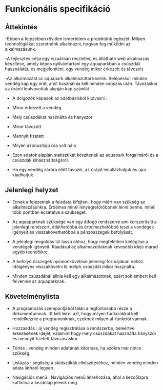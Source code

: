 # Funkcionális specifikáció
## Áttekintés
-Ebben a fejezetben röviden ismertetem a projektünk egészét. Milyen technológiákat szeretnénk alkalmazni, hogyan fog működni az alkalmazásunk.

-A fejlesztés célja egy vizuálisan részletes, és átlátható web alkalmazás készítése, amely képes nyílvántartani egy aquaparkban a csúszdák használatát, és megjeleníteni, egy vendég mikor érkezett és távozott

-Az alkalmazást az aquapark alkalmazottai kezelik. Belépéskor minden vendég kap egy órát, amit használnia kell minden csúszás után. Távozáskor az óráról leolvasottak alapján kap számlát.

- A dolgozók képesek az adatbázisból kiolvasni :
- Mikor érkezett a vendég
- Mely csúszdákat használta és hányszor
- Mikor távozott
- Mennyit fizetett
- Milyen azonosítójú óra volt nála

- Ezen adatok alapján statisztikát készítenek az aquapark forgalmáról és a csúszdák kihasználtságáról.

- Ha egy vendég záróra előtt távozik, az óráját lenullázhatjuk és újra kiadhatjuk.
## Jelenlegi helyzet
- Ennek a fejezetnek a feladata kifejteni, hogy miért van szükség az alkalmazásunkra. Érdemes minél lényegretörőbbnek lenni benne, minél több pontban ecsetelve a szükséget.

- Az aquaparknak szüksége van egy átfogó rendszerre ami korszerűsíti a jelenlegi rendszert, átláthatóbbá és értelmezhetőbbé teszi a vendégek igényeit és visszakövethetőbbé a pénzösszegek befolyását.

- A jelenlegi megoldás túl lassú ahhoz, hogy megfelelően kielégítse a vendégek igényeit. Ráadásul az alkalmazottaknak kevesebb ideje marad egyéb teendőikre.

- A befolyó összegek nyomonkövetése jelenlegi formájában nehéz. Időigényes visszakövetni ki melyik csúszdát mikor használta.

- Minden csúszdánál állnia kell egy alkalmazottnak, ezért sok embert kell felvennie az aquaparknak. 
## Követelménylista
- A programozás szempontjából talán a legfontosabb része a dokumentumnak. Itt kell leírni azt, hogy milyen funkciókkal kell rendelkeznie a programunknak, ezeknek milyen al-funkciói vannak.

- Hozzáadás : új vendég regisztrálása a rendszerbe, beleértve érkezésének idejét, valamint hogy mely csúszdákat használta hányszor és mennyit fizetett távozásaskor.

- Törlés : vendég minden adatának kitörlése, ha azokra már nincs szükség.

- Listázás : segítség a statisztikák elkészítéséhez, minden vendég minden adata látható legyen.

- Navigációs menü : Navigációs menü létrehozása, ahol a kezdőlapra kattintva a kezdőlap jelenik meg.

